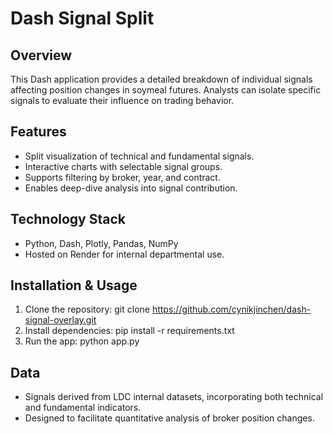 # Dash Signal Split

## Overview
This Dash application provides a detailed breakdown of individual signals affecting position changes in soymeal futures. Analysts can isolate specific signals to evaluate their influence on trading behavior.

## Features
- Split visualization of technical and fundamental signals.
- Interactive charts with selectable signal groups.
- Supports filtering by broker, year, and contract.
- Enables deep-dive analysis into signal contribution.

## Technology Stack
- Python, Dash, Plotly, Pandas, NumPy
- Hosted on Render for internal departmental use.

## Installation & Usage
1. Clone the repository: git clone https://github.com/cynikjinchen/dash-signal-overlay.git
2. Install dependencies: pip install -r requirements.txt
3. Run the app: python app.py

## Data
- Signals derived from LDC internal datasets, incorporating both technical and fundamental indicators.
- Designed to facilitate quantitative analysis of broker position changes.

